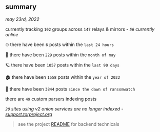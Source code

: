 
## summary
_may 23rd, 2022_

currently tracking `102` groups across `147` relays & mirrors - _`56` currently online_

⏲ there have been `6` posts within the `last 24 hours`

🦈 there have been `229` posts within the `month of may`

🪐 there have been `1057` posts within the `last 90 days`

🏚 there have been `1558` posts within the `year of 2022`

🦕 there have been `3844` posts `since the dawn of ransomwatch`

there are `49` custom parsers indexing posts

_`20` sites using v2 onion services are no longer indexed - [support.torproject.org](https://support.torproject.org/onionservices/v2-deprecation/)_

> see the project [README](https://github.com/joshhighet/ransomwatch#ransomwatch--) for backend technicals
